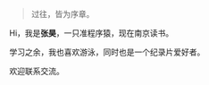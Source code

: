 > 过往，皆为序章。

<p>Hi，我是<strong>张昊</strong>，一只准程序猿，现在南京读书。</p>
<p>学习之余，我也喜欢游泳，同时也是一个纪录片爱好者。</p>
<p>欢迎联系交流。</p>